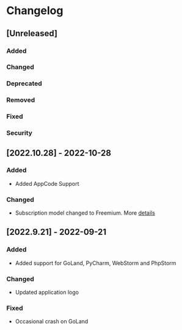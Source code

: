 # Changelog

## [Unreleased]
### Added

### Changed

### Deprecated

### Removed

### Fixed

### Security

## [2022.10.28] - 2022-10-28
### Added
- Added AppCode Support

### Changed
- Subscription model changed to Freemium. More [details](https://github.com/ZenUml/jetbrains-zenuml/blob/master/Freemium.md)

## [2022.9.21] - 2022-09-21
### Added
- Added support for GoLand, PyCharm, WebStorm and PhpStorm

### Changed
- Updated application logo

### Fixed
- Occasional crash on GoLand